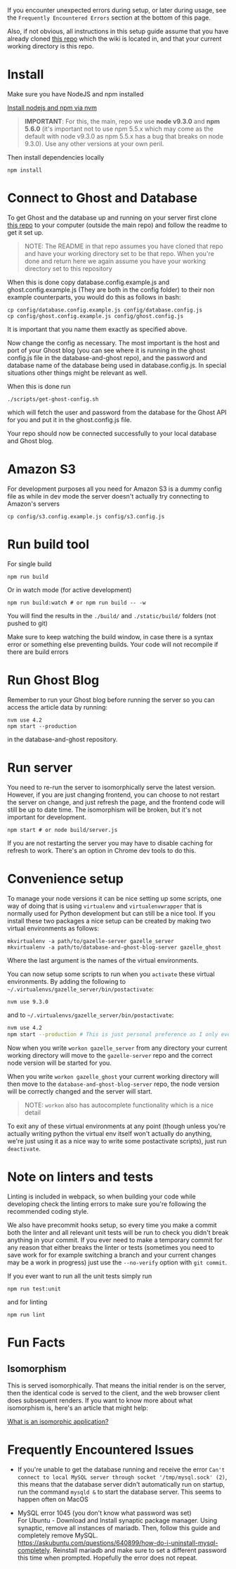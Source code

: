 If you encounter unexpected errors during setup, or later during usage, see the `Frequently Encountered Errors` section at the bottom of this page.

Also, if not obvious, all instructions in this setup guide assume that you have already cloned [this repo](https://github.com/thegazelle-ad/gazelle-server) which the wiki is located in, and that your current working directory is this repo.

# Install

Make sure you have NodeJS and npm installed

[Install nodejs and npm via nvm](https://github.com/creationix/nvm)

> **IMPORTANT**: For this, the main, repo we use **node v9.3.0** and **npm 5.6.0** (it's important not to use npm 5.5.x which may come as the default with node v9.3.0 as npm 5.5.x has a bug that breaks on node 9.3.0). Use any other versions at your own peril.

Then install dependencies locally

```
npm install
```

# Connect to Ghost and Database
To get Ghost and the database up and running on your server first clone [this repo](https://github.com/thegazelle-ad/database-and-ghost-blog-server) to your computer (outside the main repo) and follow the readme to get it set up.

> NOTE: The README in that repo assumes you have cloned that repo and have your working directory set to be that repo. When you're done and return here we again assume you have your working directory set to this repository

When this is done copy database.config.example.js and ghost.config.example.js (They are both in the config folder) to their non example counterparts, you would do this as follows in bash:

```
cp config/database.config.example.js config/database.config.js
cp config/ghost.config.example.js config/ghost.config.js
```

It is important that you name them exactly as specified above.

Now change the config as necessary. The most important is the host and port of your Ghost blog (you can see where it is running in the ghost config.js file in the database-and-ghost repo), and the password and database name of the database being used in database.config.js. In special situations other things might be relevant as well.

When this is done run

`./scripts/get-ghost-config.sh`

which will fetch the user and password from the database for the Ghost API for you and put it in the ghost.config.js file.

Your repo should now be connected successfully to your local database and Ghost blog.

# Amazon S3

For development purposes all you need for Amazon S3 is a dummy config file as while in dev mode the server doesn't actually try connecting to Amazon's servers

`cp config/s3.config.example.js config/s3.config.js`

# Run build tool

For single build

```
npm run build
```

Or in watch mode (for active development)

```
npm run build:watch # or npm run build -- -w
```

You will find the results in the `./build/` and `./static/build/` folders (not pushed to git)

Make sure to keep watching the build window, in case there is
a syntax error or something else preventing builds. Your code will not
recompile if there are build errors

# Run Ghost Blog

Remember to run your Ghost blog before running the server so you can access the article data by running:
```
nvm use 4.2
npm start --production
```
in the database-and-ghost repository.

# Run server

You need to re-run the server to isomorphically serve the latest
version. However, if you are just changing frontend, you can choose
to not restart the server on change, and just refresh the page, and the frontend code will still
be up to date time. The isomorphism will be broken, but it's not
important for development.

```
npm start # or node build/server.js
```

If you are not restarting the server you may have to disable caching for refresh to work. There's an option in Chrome
dev tools to do this.

# Convenience setup

To manage your node versions it can be nice setting up some scripts, one way of doing that is using `virtualenv` and `virtualenvwrapper` that is normally used for Python development but can still be a nice tool. If you install these two packages a nice setup can be created by making two virtual environments as follows:

```
mkvirtualenv -a path/to/gazelle-server gazelle_server
mkvirtualenv -a path/to/database-and-ghost-blog-server gazelle_ghost
```

Where the last argument is the names of the virtual environments.

You can now setup some scripts to run when you `activate` these virtual environments. By adding the following to `~/.virtualenvs/gazelle_server/bin/postactivate`:

```bash
nvm use 9.3.0
```

and to `~/.virtualenvs/gazelle_server/bin/postactivate`:

```bash
nvm use 4.2
npm start --production # This is just personal preference as I only ever visit this repo to start the ghost blog
```

Now when you write `workon gazelle_server` from any directory your current working directory will move to the `gazelle-server` repo and the correct node version will be started for you.

When you write `workon gazelle_ghost` your current working directory will then move to the `database-and-ghost-blog-server` repo, the node version will be correctly changed and the server will start.

> NOTE: `workon` also has autocomplete functionality which is a nice detail

To exit any of these virtual environments at any point (though unless you're actually writing python the virtual env itself won't actually do anything, we're just using it as a nice way to write some postactivate scripts), just run `deactivate`.

# Note on linters and tests

Linting is included in webpack, so when building your code while developing check the linting errors to make sure you're following the recommended coding style.

We also have precommit hooks setup, so every time you make a commit both the linter and all relevant unit tests will be run to check you didn't break anything in your commit. If you ever need to make a temporary commit for any reason that either breaks the linter or tests (sometimes you need to save work for for example switching a branch and your current changes may be a work in progress) just use the `--no-verify` option with `git commit`.

If you ever want to run all the unit tests simply run

```
npm run test:unit
```

and for linting

```
npm run lint
```

# Fun Facts

## Isomorphism

This is served isomorphically. That means the initial render is
on the server, then the identical code is served to the client, and
the web browser client does subsequent renders. If you want to know
more about what isomorphism is, here's an article that might help:

[What is an isomorphic application?](https://www.lullabot.com/articles/what-is-an-isomorphic-application)

# Frequently Encountered Issues

* If you're unable to get the database running and receive the error `Can't connect to local MySQL server through socket '/tmp/mysql.sock' (2)`, this means that the database server didn't automatically run on startup, run the command `mysqld &` to start the database server. This seems to happen often on MacOS

* MySQL error 1045 (you don't know what password was set)<br />
For Ubuntu - Download and Install synaptic package manager.
Using synaptic, remove all instances of mariadb. 
Then, follow this guide and completely remove MySQL. https://askubuntu.com/questions/640899/how-do-i-uninstall-mysql-completely. Reinstall mariadb and make sure to set a different password this time when prompted. Hopefully the error does not repeat.